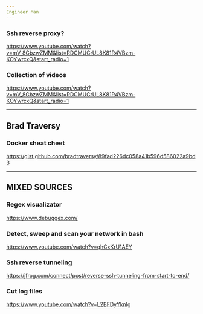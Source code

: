 ```yaml
---
Engineer Man
---
```


### Ssh reverse proxy?
https://www.youtube.com/watch?v=mV_8GbzwZMM&list=RDCMUCrUL8K81R4VBzm-KOYwrcxQ&start_radio=1

### Collection of videos
https://www.youtube.com/watch?v=mV_8GbzwZMM&list=RDCMUCrUL8K81R4VBzm-KOYwrcxQ&start_radio=1


---
Brad Traversy
---

### Docker sheat cheet
https://gist.github.com/bradtraversy/89fad226dc058a41b596d586022a9bd3

---
MIXED SOURCES
---

### Regex visualizator
https://www.debuggex.com/

### Detect, sweep and scan your network in bash
https://www.youtube.com/watch?v=qhCxKrU1AEY

### Ssh reverse tunneling
https://jfrog.com/connect/post/reverse-ssh-tunneling-from-start-to-end/

### Cut log files
https://www.youtube.com/watch?v=L2BFDyYknIg
